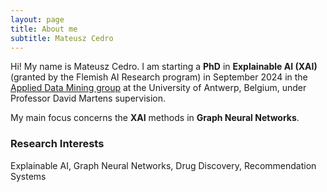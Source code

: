 ```yaml
---
layout: page
title: About me
subtitle: Mateusz Cedro
---
```


Hi! My name is Mateusz Cedro. I am starting a **PhD** in **Explainable AI (XAI)** (granted by the Flemish AI Research program) in September 2024 in the [Applied Data Mining group](https://admantwerp.github.io/) at the University of Antwerp, Belgium, under Professor David Martens supervision. 

My main focus concerns the **XAI** methods in **Graph Neural Networks**.

### Research Interests
Explainable AI, Graph Neural Networks, Drug Discovery, Recommendation Systems 

